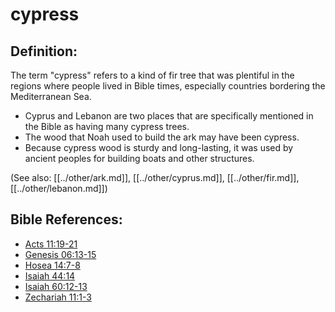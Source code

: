# cypress #

## Definition: ##

The term "cypress" refers to a kind of fir tree that was plentiful in the regions where people lived in Bible times, especially countries bordering the Mediterranean Sea.

* Cyprus and Lebanon are two places that are specifically mentioned in the Bible as having many cypress trees.
* The wood that Noah used to build the ark may have been cypress.
* Because cypress wood is sturdy and long-lasting, it was used by ancient peoples for building boats and other structures.

(See also: [[../other/ark.md]], [[../other/cyprus.md]], [[../other/fir.md]], [[../other/lebanon.md]])

## Bible References: ##

* [Acts 11:19-21](en/tn/act/help/11/19)
* [Genesis 06:13-15](en/tn/gen/help/06/13)
* [Hosea 14:7-8](en/tn/hos/help/14/07)
* [Isaiah 44:14](en/tn/isa/help/44/14)
* [Isaiah 60:12-13](en/tn/isa/help/60/12)
* [Zechariah 11:1-3](en/tn/zec/help/11/01)
